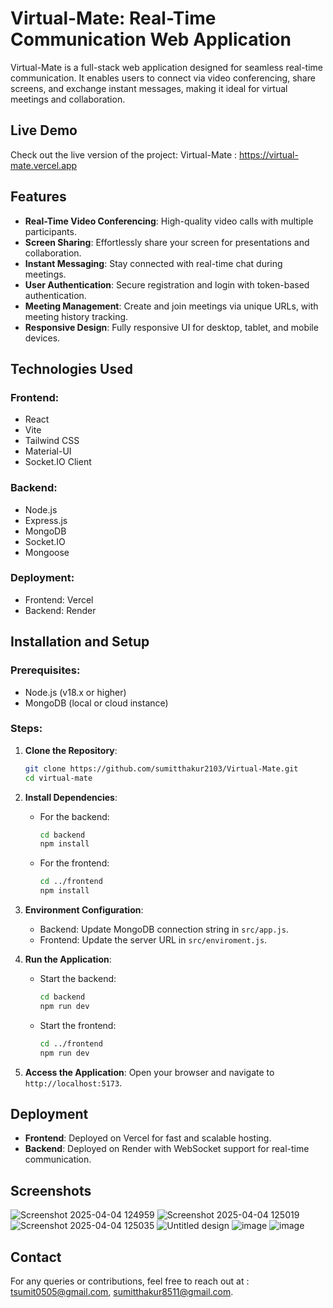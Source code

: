 # Virtual-Mate: Real-Time Communication Web Application

Virtual-Mate is a full-stack web application designed for seamless real-time communication. It enables users to connect via video conferencing, share screens, and exchange instant messages, making it ideal for virtual meetings and collaboration.

## Live Demo
Check out the live version of the project: Virtual-Mate : https://virtual-mate.vercel.app

## Features
- **Real-Time Video Conferencing**: High-quality video calls with multiple participants.
- **Screen Sharing**: Effortlessly share your screen for presentations and collaboration.
- **Instant Messaging**: Stay connected with real-time chat during meetings.
- **User Authentication**: Secure registration and login with token-based authentication.
- **Meeting Management**: Create and join meetings via unique URLs, with meeting history tracking.
- **Responsive Design**: Fully responsive UI for desktop, tablet, and mobile devices.

## Technologies Used
### Frontend:
- React
- Vite
- Tailwind CSS
- Material-UI
- Socket.IO Client

### Backend:
- Node.js
- Express.js
- MongoDB
- Socket.IO
- Mongoose

### Deployment:
- Frontend: Vercel
- Backend: Render

## Installation and Setup
### Prerequisites:
- Node.js (v18.x or higher)
- MongoDB (local or cloud instance)

### Steps:
1. **Clone the Repository**:
   ```bash
   git clone https://github.com/sumitthakur2103/Virtual-Mate.git
   cd virtual-mate
   ```

2. **Install Dependencies**:
   - For the backend:
     ```bash
     cd backend
     npm install
     ```
   - For the frontend:
     ```bash
     cd ../frontend
     npm install
     ```

3. **Environment Configuration**:
   - Backend: Update MongoDB connection string in `src/app.js`.
   - Frontend: Update the server URL in `src/enviroment.js`.

4. **Run the Application**:
   - Start the backend:
     ```bash
     cd backend
     npm run dev
     ```
   - Start the frontend:
     ```bash
     cd ../frontend
     npm run dev
     ```

5. **Access the Application**:
   Open your browser and navigate to `http://localhost:5173`.

## Deployment
- **Frontend**: Deployed on Vercel for fast and scalable hosting.
- **Backend**: Deployed on Render with WebSocket support for real-time communication.

## Screenshots
![Screenshot 2025-04-04 124959](https://github.com/user-attachments/assets/52caee1b-7634-42eb-8e25-2c958a5dac66)
![Screenshot 2025-04-04 125019](https://github.com/user-attachments/assets/dd7f4aba-65ff-4a7f-bc2d-9f04891a3624)
![Screenshot 2025-04-04 125035](https://github.com/user-attachments/assets/70b7e79c-f2ef-41b2-9bdc-661eca514a4e)
![Untitled design](https://github.com/user-attachments/assets/ceb8c579-c140-43a7-baa9-ae388fd88082)
![image](https://github.com/user-attachments/assets/8bce54ed-f23b-42b2-91e1-d621def7823b)
![image](https://github.com/user-attachments/assets/b68f960c-0bd8-4a9e-9664-5fee4868924c)



## Contact
For any queries or contributions, feel free to reach out at : tsumit0505@gmail.com, sumitthakur8511@gmail.com.
